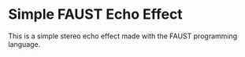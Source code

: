 # Simple FAUST Echo Effect

This is a simple stereo echo effect made with the FAUST programming language.